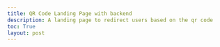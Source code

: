 ```yaml
---
title: QR Code Landing Page with backend
description: A landing page to redirect users based on the qr code
toc: True
layout: post
---
```



<title>Redirecting to https://github.com/users/Toby-Leeder/projects/2</title>
<script>
    var link;
    function fetchId(){
        if(window.location.href.includes("127.0.0.1")){
            var url = 'http://localhost:8911/api/qrcode/';
        }
        else {
            var url = 'https://jcc.stu.nighthawkcodingsociety.com/api/qrcode/';
        }
        return fetch(url + window.location.hash.substring(1))
        .then(response => {
            if (!response.ok) {
            throw new Error('Network response was not ok, status: ' + response.status);
            }
            return response.json();
        })
        .then(data => {
            return data;
        })
        .catch(error => {
            console.error('Fetch error:', error);
        });
    }
    function getLink(){
        return fetchId().then(obj => {
            var num = Math.random()
            var intervals = [];
            for (var i = 0; i < obj.linkFreqs.length; i ++){
                if (i == 0){
                    intervals.push(obj.linkFreqs[i].frequency)
                }
                else {
                    console.log(intervals)
                    intervals.push(intervals[i - 1] + obj.linkFreqs[i].frequency)
                }
            }
            for (i in intervals){
                console.log(num);
                console.log(intervals[i])
                if (num < intervals[i]){
                    link = obj.linkFreqs[i].link;
                    return link
                }
            }
        })
    }
    getLink().then(link => {
            console.log(link);
            var head = document.querySelector('head')
            var meta = document.createElement('meta')
            meta.httpEquiv = "refresh"
            meta.content ="0; URL=" + link;
            var link = document.createElement('link')
            link.rel = "canonical"
            link.href = link
            head.appendChild(meta)
            head.appendChild(link)
    })
</script>